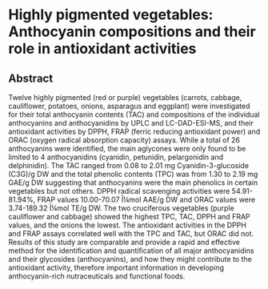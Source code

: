 # Highly pigmented vegetables: Anthocyanin compositions and their role in antioxidant activities

## Abstract

Twelve highly pigmented (red or purple) vegetables (carrots, cabbage, cauliflower, potatoes, onions, asparagus and eggplant) were investigated for their total anthocyanin contents (TAC) and compositions of the individual anthocyanins and anthocyanidins by UPLC and LC-DAD-ESI-MS, and their antioxidant activities by DPPH, FRAP (ferric reducing antioxidant power) and ORAC (oxygen radical absorption capacity) assays. While a total of 26 anthocyanins were identified, the main aglycones were only found to be limited to 4 anthocyanidins (cyanidin, petunidin, pelargonidin and delphinidin). The TAC ranged from 0.08 to 2.01 mg Cyanidin-3-glucoside (C3G)/g DW and the total phenolic contents (TPC) was from 1.30 to 2.19 mg GAE/g DW suggesting that anthocyanins were the main phenolics in certain vegetables but not others. DPPH radical scavenging activities were 54.91-81.94%, FRAP values 10.00-70.07 Î¼mol AAE/g DW and ORAC values were 3.74-189.32 Î¼mol TE/g DW. The two cruciferous vegetables (purple cauliflower and cabbage) showed the highest TPC, TAC, DPPH and FRAP values, and the onions the lowest. The antioxidant activities in the DPPH and FRAP assays correlated well with the TPC and TAC, but ORAC did not. Results of this study are comparable and provide a rapid and effective method for the identification and quantification of all major anthocyanidins and their glycosides (anthocyanins), and how they might contribute to the antioxidant activity, therefore important information in developing anthocyanin-rich nutraceuticals and functional foods.